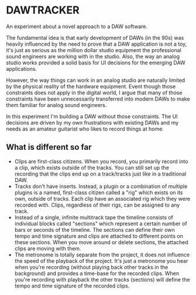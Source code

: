 # DAWTRACKER

An experiment about a novel approach to a DAW software.

The fundamental idea is that early development of DAWs (in the 90s) was heavily influenced by the need to prove that a DAW application is not a toy, it's just as serious as the million dollar studio equipment the professional sound engineers are working with in the studio. Also, the way an analog studio works provided a solid basis for UI decisions for the emerging DAW applications.

However, the way things can work in an analog studio are naturally limited by the physical reality of the hardware equipment. Event though those constraints does not apply in the digital world, I argue that many of those constraints have been unnecessarily transferred into modern DAWs to make them familiar for analog sound engineers.

In this experiment I'm building a DAW without those constraints. The UI decisions are driven by my own frustrations with existing DAWs and my needs as an amateur guitarist who likes to record things at home.

## What is different so far

- Clips are first-class citizens. When you record, you primarily record into a clip, which exists outside of the tracks. You can still set up the recording that the clips end up on a track/tracks just like in a traditional DAW.
- Tracks don't have inserts. Instead, a plugin or a combination of multiple plugins is a named, first-class citizen called a "rig" which exists on its own, outside of tracks. Each clip have an associated rig which they were recorded with. Clips, regardless of their rigs, can be assigned to any track.
- Instead of a single, infinite multitrack tape the timeline consists of individual blocks called "sections" which represent a certain number of bars or seconds of the timeline. The sections can define their own tempo and time signature and clips are attached to different points on these sections. When you move around or delete sections, the attached clips are moving with them.
- The metronome is totally separate from the project, it does not influence the speed of the playback of the project. It's just a metronome you hear when you're recording (without playing back other tracks in the background) and provides a time-base for the recorded clips. When you're recording with playback the other tracks (sections) will define the tempo and time signature of the recorded clips.

